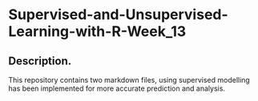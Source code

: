 # Supervised-and-Unsupervised-Learning-with-R-Week_13
## Description.
This repository contains two markdown files, using supervised modelling has been implemented for more accurate prediction and analysis.
